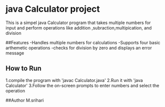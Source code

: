 # java Calculator project

   This is a simpel java Calculator program that takes multiple numbers for input
  and perform operations like addition ,subraction,multipication,
and division

 ##Features
 -Handles multiple numbers for calculations 
 -Supports four basic arthemetic operations
 -checks for division by zero and displays an error message

## How to Run
1.compile the program with 'javac Calculator.java'
2.Run it with 'java Calculator'
3.Follow the on-screen prompts to enter numbers and select the operation

##Author
M.srihari